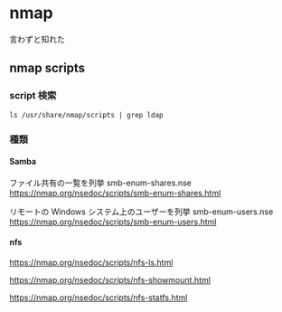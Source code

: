 # nmap
言わずと知れた

## nmap scripts

### script 検索

```
ls /usr/share/nmap/scripts | grep ldap
```

### 種類
#### Samba
ファイル共有の一覧を列挙
smb-enum-shares.nse
https://nmap.org/nsedoc/scripts/smb-enum-shares.html

リモートの Windows システム上のユーザーを列挙
smb-enum-users.nse
https://nmap.org/nsedoc/scripts/smb-enum-users.html

#### nfs
https://nmap.org/nsedoc/scripts/nfs-ls.html

https://nmap.org/nsedoc/scripts/nfs-showmount.html

https://nmap.org/nsedoc/scripts/nfs-statfs.html
